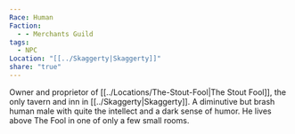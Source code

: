 ```yaml
---
Race: Human
Faction:
  - - Merchants Guild
tags:
  - NPC
Location: "[[../Skaggerty|Skaggerty]]"
share: "true"
---
```


Owner and proprietor of [[../Locations/The-Stout-Fool|The Stout Fool]], the only tavern and inn in [[../Skaggerty|Skaggerty]]. A diminutive but brash human male with quite the intellect and a dark sense of humor. He lives above The Fool in one of only a few small rooms.